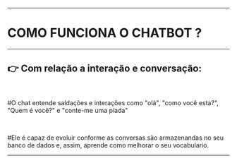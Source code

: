 <html>
  <hr>
  <h1> COMO FUNCIONA O CHATBOT ?</h1>
  <hr>
  <h2>&#x1F449 Com relação a interação e conversação:</h2>
  <br>
  <p>#O chat entende saldações e interações como "olá", "como você esta?", "Quem é você?" e "conte-me uma piada"</p>
  <br>
  <p>#Ele é capaz de evoluir conforme as conversas são armazenandas no seu banco de dados e, assim, aprende como melhorar o seu vocabulario.</p>
  <hr>
</html>

